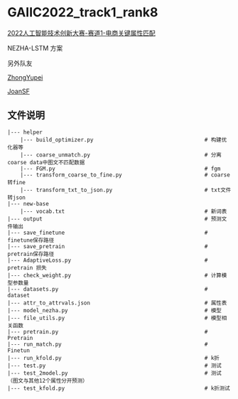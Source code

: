 # GAIIC2022_track1_rank8
[2022人工智能技术创新大赛-赛道1-电商关键属性匹配](https://www.heywhale.com/org/gaiic2022/competition/area/620b34c41f3cf500170bd6ca/content)  

NEZHA-LSTM 方案

另外队友

[ZhongYupei](https://github.com/ZhongYupei/GAIIC2022_track1_rank8)

[JoanSF]()

## 文件说明

    |--- helper
        |--- build_optimizer.py                                   # 构建优化器等
        |--- coarse_unmatch.py                                    # 分离coarse data中图文不匹配数据   
        |--- FGM.py                                               # fgm
        |--- transform_coarse_to_fine.py                          # coarse转fine
        |--- transform_txt_to_json.py                             # txt文件转json
    |--- new-base
        |--- vocab.txt                                            # 新词表
    |--- output                                                   # 预测文件输出
    |--- save_finetune                                            # finetune保存路径
    |--- save_pretrain                                            # pretrain保存路径
    |--- AdaptiveLoss.py                                          # pretrain 损失
    |--- check_weight.py                                          # 计算模型参数量
    |--- datasets.py                                              # dataset
    |--- attr_to_attrvals.json                                    # 属性表                                       
    |--- model_nezha.py                                           # 模型
    |--- file_utils.py                                            # 模型相关函数
    |--- pretrain.py                                              # Pretrain
    |--- run_match.py                                             # Finetun
    |--- run_kfold.py                                             # k折
    |--- test.py                                                  # 测试
    |--- test_2model.py                                           # 测试（图文与其他12个属性分开预测）
    |--- test_kfold.py                                            # k折测试
